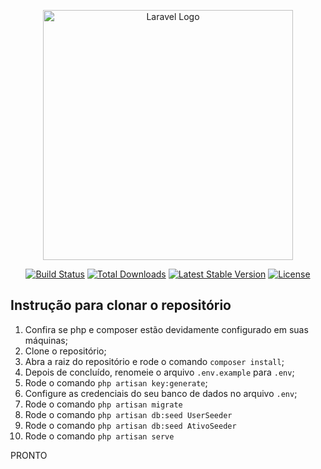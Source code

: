 <p align="center"><a href="https://laravel.com" target="_blank"><img src="https://raw.githubusercontent.com/laravel/art/master/logo-lockup/5%20SVG/2%20CMYK/1%20Full%20Color/laravel-logolockup-cmyk-red.svg" width="400" alt="Laravel Logo"></a></p>

<p align="center">
<a href="https://github.com/laravel/framework/actions"><img src="https://github.com/laravel/framework/workflows/tests/badge.svg" alt="Build Status"></a>
<a href="https://packagist.org/packages/laravel/framework"><img src="https://img.shields.io/packagist/dt/laravel/framework" alt="Total Downloads"></a>
<a href="https://packagist.org/packages/laravel/framework"><img src="https://img.shields.io/packagist/v/laravel/framework" alt="Latest Stable Version"></a>
<a href="https://packagist.org/packages/laravel/framework"><img src="https://img.shields.io/packagist/l/laravel/framework" alt="License"></a>
</p>

## Instrução para clonar o repositório

1. Confira se php e composer estão devidamente configurado em suas máquinas;
2. Clone o repositório;
3. Abra a raiz do repositório e rode o comando
    `composer install`;
4. Depois de concluído, renomeie o arquivo ``.env.example`` para `.env`;
5. Rode o comando ``php artisan key:generate``;
6. Configure as credenciais do seu banco de dados no arquivo ``.env``;
7. Rode o comando ``php artisan migrate``
8. Rode o comando ``php artisan db:seed UserSeeder``
9. Rode o comando ``php artisan db:seed AtivoSeeder``
10. Rode o comando ``php artisan serve``

PRONTO
